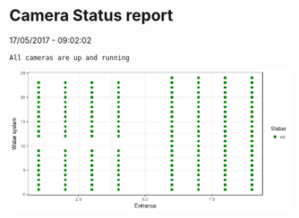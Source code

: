Camera Status report
================
17/05/2017 - 09:02:02

    All cameras are up and running

![](camreport_files/figure-markdown_github/unnamed-chunk-2-1.png)
